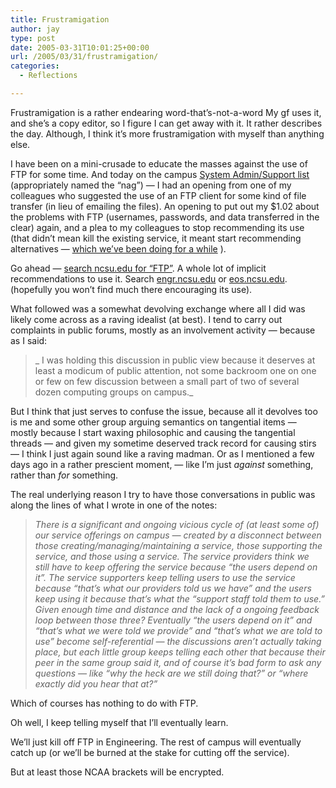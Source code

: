 ```yaml
---
title: Frustramigation
author: jay
type: post
date: 2005-03-31T10:01:25+00:00
url: /2005/03/31/frustramigation/
categories:
  - Reflections

---
```

Frustramigation is a rather endearing word-that’s-not-a-word My gf uses it, and she’s a copy editor, so I figure I can get away with it. It rather describes the day. Although, I think it’s more frustramigation with myself than anything else.

I have been on a mini-crusade to educate the masses against the use of FTP for some time. And today on the campus [System Admin/Support list][1] (appropriately named the “nag”) — I had an opening from one of my colleagues who suggested the use of an FTP client for some kind of file transfer (in lieu of emailing the files). An opening to put out my $1.02 about the problems with FTP (usernames, passwords, and data transferred in the clear) again, and a plea to my colleagues to stop recommending its use (that didn’t mean kill the existing service, it meant start recommending alternatives — [which we’ve been doing for a while][2] ).

Go ahead — [search ncsu.edu for “FTP”][3]. A whole lot of implicit recommendations to use it. Search [engr.ncsu.edu][4] or [eos.ncsu.edu][5]. (hopefully you won’t find much there encouraging its use).

What followed was a somewhat devolving exchange where all I did was likely come across as a raving idealist (at best). I tend to carry out complaints in public forums, mostly as an involvement activity — because as I said:

> _ I was holding this discussion in public view because it deserves at least a modicum of public attention, not some backroom one on one or few on few discussion between a small part of two of several dozen computing groups on campus._

But I think that just serves to confuse the issue, because all it devolves too is me and some other group arguing semantics on tangential items — mostly because I start waxing philosophic and causing the tangential threads — and given my sometime deserved track record for causing stirs — I think I just again sound like a raving madman. Or as I mentioned a few days ago in a rather prescient moment, — like I’m just _against_ something, rather than _for_ something.

The real underlying reason I try to have those conversations in public was along the lines of what I wrote in one of the notes:

> _There is a significant and ongoing vicious cycle of (at least some of) our service offerings on campus — created by a disconnect between those creating/managing/maintaining a service, those supporting the service, and those using a service. The service providers think we still have to keep offering the service because “the users depend on it”. The service supporters keep telling users to use the service because “that’s what our providers told us we have” and the users keep using it because that’s what the “support staff told them to use.” Given enough time and distance and the lack of a ongoing feedback loop between those three? Eventually “the users depend on it” and “that’s what we were told we provide” and “that’s what we are told to use” become self-referential — the discussions aren’t actually taking place, but each little group keeps telling each other that because their peer in the same group said it, and of course it’s bad form to ask any questions — like “why the heck are we still doing that?” or “where exactly did you hear that at?”_

Which of courses has nothing to do with FTP.

Oh well, I keep telling myself that I’ll eventually learn.

We’ll just kill off FTP in Engineering. The rest of campus will eventually catch up (or we’ll be burned at the stake for cutting off the service).

But at least those NCAA brackets will be encrypted.

 [1]: //lists.ncsu.edu/cgi-bin/digest?list=nag&archive=nag.200503&Submit=Show+Archive"
 [2]: //www.eos.ncsu.edu/remoteaccess/faq.html#noftp"
 [3]: ncsu.edu&ie=UTF-8&oe=UTF-8"
 [4]: //www.google.com/search?num=50&hl=en&lr=&client=safari&rls=en&q=FTP+site%3Aengr.ncsu.edu&btnG=Search"
 [5]: //www.google.com/search?num=50&hl=en&lr=&client=safari&rls=en&q=FTP+site%3Aeos.ncsu.edu&btnG=Search"